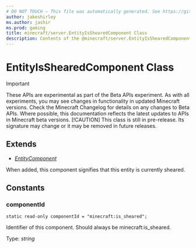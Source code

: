 ```yaml
---
# DO NOT TOUCH — This file was automatically generated. See https://github.com/mojang/minecraftapidocsgenerator to modify descriptions, examples, etc.
author: jakeshirley
ms.author: jashir
ms.prod: gaming
title: minecraft/server.EntityIsShearedComponent Class
description: Contents of the @minecraft/server.EntityIsShearedComponent class.
---
```

# EntityIsShearedComponent Class
>[!IMPORTANT]
>These APIs are experimental as part of the Beta APIs experiment. As with all experiments, you may see changes in functionality in updated Minecraft versions. Check the Minecraft Changelog for details on any changes to Beta APIs. Where possible, this documentation reflects the latest updates to APIs in Minecraft beta versions.
> [!CAUTION]
> This class is still in pre-release.  Its signature may change or it may be removed in future releases.

## Extends
- [*EntityComponent*](EntityComponent.md)

When added, this component signifies that this entity is currently sheared.

## Constants

### **componentId**
`static read-only componentId = "minecraft:is_sheared";`

Identifier of this component. Should always be minecraft:is_sheared.

Type: *string*
